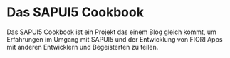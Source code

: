 # Das SAPUI5 Cookbook

Das SAPUI5 Cookbook ist ein Projekt das einem Blog gleich kommt, um Erfahrungen im Umgang mit SAPUI5 und der Entwicklung von FIORI Apps mit anderen Entwicklern und Begeisterten zu teilen. 

